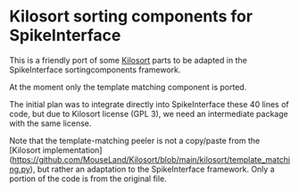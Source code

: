 # Kilosort sorting components for SpikeInterface

This is a friendly port of some [Kilosort](https://github.com/MouseLand/Kilosort/) parts to be adapted in the SpikeInterface sortingcomponents framework.

At the moment only the template matching component is ported.

The initial plan was to integrate directly into SpikeInterface these 40 lines of code, but due to Kilosort
license (GPL 3), we need an intermediate package with the same license.

Note that the template-matching peeler is not a copy/paste from the [Kilosort implementation]
(https://github.com/MouseLand/Kilosort/blob/main/kilosort/template_matching.py),
but rather an adaptation to the SpikeInterface framework. Only a portion of the code is from the original file.

